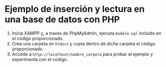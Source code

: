 # Ejemplo de inserción y lectura en una base de datos con PHP

1. Inicia XAMPP y, a través de PhpMyAdmin, ejecuta `modelo.sql` incluido en el código proporcionado.
2. Crea una carpeta en `htdocs` y copia dentro de dicha carpeta el código proporcionado.
3. Accede a `http://localhost/nombre_carpeta` para probar el ejemplo y experimenta con el código.

<!--
1. Descarga y descomprime `ejemplo_bbdd_select_insert.zip`, que incluye todo el código necesario.
-->
